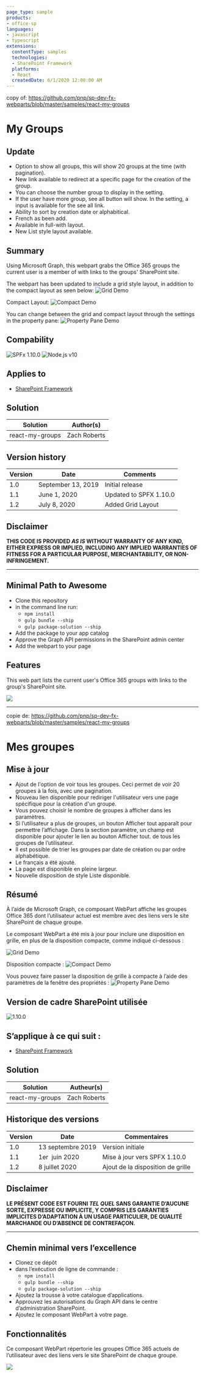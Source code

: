 ```yaml
---
page_type: sample
products:
- office-sp
languages:
- javascript
- typescript
extensions:
  contentType: samples
  technologies:
  - SharePoint Framework
  platforms:
  - React
  createdDate: 6/1/2020 12:00:00 AM
---
```


copy of: https://github.com/pnp/sp-dev-fx-webparts/blob/master/samples/react-my-groups

# My Groups
## Update
- Option to show all groups, this will show 20 groups at the time (with pagination).
- New link available to redirect at a specific page for the creation of the group.
- You can choose the number group to display in the setting.
- If the user have more group, see all button will show. In the setting, a input is available for the see all link.
- Ability to sort by creation date or alphabitical.
- French as been add.
- Available in full-with layout.
- New List style layout available.

## Summary

Using Microsoft Graph, this webpart grabs the Office 365 groups the current user is a member of with links to the groups' SharePoint site.

The webpart has been updated to include a grid style layout, in addition to the compact layout as seen below:
![Grid Demo](./assets/React-MyGroups_Grid.png)

Compact Layout:
![Compact Demo](./assets/React-MyGroups_Compact.png)

You can change between the grid and compact layout through the settings in the property pane:
![Property Pane Demo](./assets/React-MyGroups_Property.png)

## Compability

![SPFx 1.10.0](https://img.shields.io/badge/drop-1.10.0-green.svg)
![Node.js v10](https://img.shields.io/badge/Node.js-v16%20%7C%20v14%20%7C%20v12-green.svg)

## Applies to

* [SharePoint Framework](https://docs.microsoft.com/sharepoint/dev/spfx/sharepoint-framework-overview)


## Solution

Solution|Author(s)
--------|---------
react-my-groups | Zach Roberts

## Version history

Version|Date|Comments
-------|----|--------
1.0|September 13, 2019|Initial release
1.1|June 1, 2020| Updated to SPFX 1.10.0
1.2|July 8, 2020| Added Grid Layout

## Disclaimer

**THIS CODE IS PROVIDED *AS IS* WITHOUT WARRANTY OF ANY KIND, EITHER EXPRESS OR IMPLIED, INCLUDING ANY IMPLIED WARRANTIES OF FITNESS FOR A PARTICULAR PURPOSE, MERCHANTABILITY, OR NON-INFRINGEMENT.**

---

## Minimal Path to Awesome

* Clone this repository
* in the command line run:
  * `npm install`
  * `gulp bundle --ship`
  * `gulp package-solution --ship`
* Add the package to your app catalog
* Approve the Graph API permissions in the SharePoint admin center
* Add the webpart to your page


## Features

This web part lists the current user's Office 365 groups with links to the  group's SharePoint site.

<img src="https://telemetry.sharepointpnp.com/sp-dev-fx-webparts/samples/react-my-groups" />

---


copie de: https://github.com/pnp/sp-dev-fx-webparts/blob/master/samples/react-my-groups

# Mes groupes
## Mise à jour
- Ajout de l'option de voir tous les groupes. Ceci permet de voir 20 groupes à la fois, avec une pagination.
- Nouveau lien disponible pour rediriger l'utilisateur vers une page spécifique pour la création d'un groupe.
- Vous pouvez choisir le nombre de groupes à afficher dans les paramètres.
- Si l’utilisateur a plus de groupes, un bouton Afficher tout apparaît pour permettre l’affichage. Dans la section paramètre, un champ est disponible pour ajouter le lien au bouton Afficher tout.
de tous les groupes de l’utilisateur.
- Il est possible de trier les groupes par date de création ou par ordre alphabétique.
- Le français a été ajouté.
- La page est disponible en pleine largeur.
- Nouvelle disposition de style Liste disponible.

## Résumé

À l’aide de Microsoft Graph, ce composant WebPart affiche les groupes Office 365 dont l’utilisateur actuel est membre avec des liens vers le site SharePoint de chaque groupe.

Le composant WebPart a été mis à jour pour inclure une disposition en grille, en plus de la disposition compacte, comme indiqué ci-dessous :

![Grid Demo](./assets/React-MyGroups_Grid.png)

Disposition compacte :
![Compact Demo](./assets/React-MyGroups_Compact.png)

Vous pouvez faire passer la disposition de grille à compacte à l’aide des paramètres de la fenêtre des propriétés :
![Property Pane Demo](./assets/React-MyGroups_Property.png)

## Version de cadre SharePoint utilisée

![1.10.0](https://img.shields.io/badge/drop-1.10.0-green.svg)

## S’applique à ce qui suit :

* [SharePoint Framework](https://docs.microsoft.com/sharepoint/dev/spfx/sharepoint-framework-overview)


## Solution

Solution|Autheur(s)
--------|---------
react-my-groups | Zach Roberts

## Historique des versions

Version|Date|Commentaires
-------|----|--------
1.0|13 septembre 2019|Version initiale
1.1|1er  juin 2020| Mise à jour vers SPFX 1.10.0
1.2|8 juillet 2020| Ajout de la disposition de grille

## Disclaimer

**LE PRÉSENT CODE EST FOURNI *TEL QUEL* SANS GARANTIE D’AUCUNE SORTE, EXPRESSE OU IMPLICITE, Y COMPRIS LES GARANTIES IMPLICITES D’ADAPTATION À UN USAGE PARTICULIER, DE QUALITÉ MARCHANDE OU D’ABSENCE DE CONTREFAÇON.**

---

## Chemin minimal vers l’excellence

* Clonez ce dépôt
* dans l’exécution de ligne de commande :
  * `npm install`
  * `gulp bundle --ship`
  * `gulp package-solution --ship`
* Ajoutez la trousse à votre catalogue d’applications.
* Approuvez les autorisations du Graph API dans le centre d’administration SharePoint.
* Ajoutez le composant WebPart à votre page.


## Fonctionnalités

Ce composant WebPart répertorie les groupes Office 365 actuels de l’utilisateur avec des liens vers le site SharePoint de chaque groupe.

<img src="https://telemetry.sharepointpnp.com/sp-dev-fx-webparts/samples/react-my-groups" />

